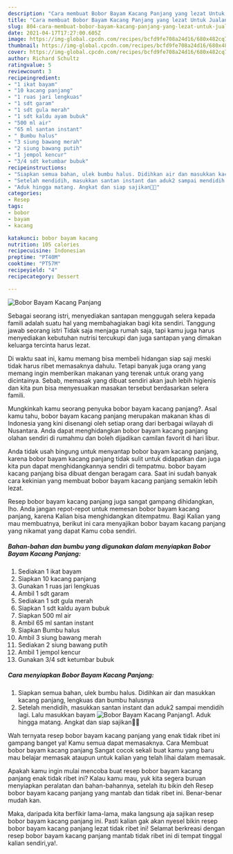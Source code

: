 ```yaml
---
description: "Cara membuat Bobor Bayam Kacang Panjang yang lezat Untuk Jualan"
title: "Cara membuat Bobor Bayam Kacang Panjang yang lezat Untuk Jualan"
slug: 804-cara-membuat-bobor-bayam-kacang-panjang-yang-lezat-untuk-jualan
date: 2021-04-17T17:27:00.605Z
image: https://img-global.cpcdn.com/recipes/bcfd9fe708a24d16/680x482cq70/bobor-bayam-kacang-panjang-foto-resep-utama.jpg
thumbnail: https://img-global.cpcdn.com/recipes/bcfd9fe708a24d16/680x482cq70/bobor-bayam-kacang-panjang-foto-resep-utama.jpg
cover: https://img-global.cpcdn.com/recipes/bcfd9fe708a24d16/680x482cq70/bobor-bayam-kacang-panjang-foto-resep-utama.jpg
author: Richard Schultz
ratingvalue: 5
reviewcount: 3
recipeingredient:
- "1 ikat bayam"
- "10 kacang panjang"
- "1 ruas jari lengkuas"
- "1 sdt garam"
- "1 sdt gula merah"
- "1 sdt kaldu ayam bubuk"
- "500 ml air"
- "65 ml santan instant"
- " Bumbu halus"
- "3 siung bawang merah"
- "2 siung bawang putih"
- "1 jempol kencur"
- "3/4 sdt ketumbar bubuk"
recipeinstructions:
- "Siapkan semua bahan, ulek bumbu halus. Didihkan air dan masukkan kacang panjang, lengkuas dan bumbu halusnya"
- "Setelah mendidih, masukkan santan instant dan aduk2 sampai mendidih lagi. Lalu masukkan bayam"
- "Aduk hingga matang. Angkat dan siap sajikan🙏😋"
categories:
- Resep
tags:
- bobor
- bayam
- kacang

katakunci: bobor bayam kacang 
nutrition: 105 calories
recipecuisine: Indonesian
preptime: "PT40M"
cooktime: "PT57M"
recipeyield: "4"
recipecategory: Dessert

---
```



![Bobor Bayam Kacang Panjang](https://img-global.cpcdn.com/recipes/bcfd9fe708a24d16/680x482cq70/bobor-bayam-kacang-panjang-foto-resep-utama.jpg)

Sebagai seorang istri, menyediakan santapan menggugah selera kepada famili adalah suatu hal yang membahagiakan bagi kita sendiri. Tanggung jawab seorang istri Tidak saja menjaga rumah saja, tapi kamu juga harus menyediakan kebutuhan nutrisi tercukupi dan juga santapan yang dimakan keluarga tercinta harus lezat.

Di waktu  saat ini, kamu memang bisa membeli hidangan siap saji meski tidak harus ribet memasaknya dahulu. Tetapi banyak juga orang yang memang ingin memberikan makanan yang terenak untuk orang yang dicintainya. Sebab, memasak yang dibuat sendiri akan jauh lebih higienis dan kita pun bisa menyesuaikan masakan tersebut berdasarkan selera famili. 



Mungkinkah kamu seorang penyuka bobor bayam kacang panjang?. Asal kamu tahu, bobor bayam kacang panjang merupakan makanan khas di Indonesia yang kini disenangi oleh setiap orang dari berbagai wilayah di Nusantara. Anda dapat menghidangkan bobor bayam kacang panjang olahan sendiri di rumahmu dan boleh dijadikan camilan favorit di hari libur.

Anda tidak usah bingung untuk menyantap bobor bayam kacang panjang, karena bobor bayam kacang panjang tidak sulit untuk didapatkan dan juga kita pun dapat menghidangkannya sendiri di tempatmu. bobor bayam kacang panjang bisa dibuat dengan beragam cara. Saat ini sudah banyak cara kekinian yang membuat bobor bayam kacang panjang semakin lebih lezat.

Resep bobor bayam kacang panjang juga sangat gampang dihidangkan, lho. Anda jangan repot-repot untuk memesan bobor bayam kacang panjang, karena Kalian bisa menghidangkan ditempatmu. Bagi Kalian yang mau membuatnya, berikut ini cara menyajikan bobor bayam kacang panjang yang nikamat yang dapat Kamu coba sendiri.

<!--inarticleads1-->

##### Bahan-bahan dan bumbu yang digunakan dalam menyiapkan Bobor Bayam Kacang Panjang:

1. Sediakan 1 ikat bayam
1. Siapkan 10 kacang panjang
1. Gunakan 1 ruas jari lengkuas
1. Ambil 1 sdt garam
1. Sediakan 1 sdt gula merah
1. Siapkan 1 sdt kaldu ayam bubuk
1. Siapkan 500 ml air
1. Ambil 65 ml santan instant
1. Siapkan  Bumbu halus
1. Ambil 3 siung bawang merah
1. Sediakan 2 siung bawang putih
1. Ambil 1 jempol kencur
1. Gunakan 3/4 sdt ketumbar bubuk




<!--inarticleads2-->

##### Cara menyiapkan Bobor Bayam Kacang Panjang:

1. Siapkan semua bahan, ulek bumbu halus. Didihkan air dan masukkan kacang panjang, lengkuas dan bumbu halusnya
1. Setelah mendidih, masukkan santan instant dan aduk2 sampai mendidih lagi. Lalu masukkan bayam
<img src="//assets-global.cpcdn.com/assets/icons/button_play-2c75c40dde080a61004c1f40b05d8f140eaff45d7e9e6481dc71c63d2e7c4909.png" alt="Bobor Bayam Kacang Panjang">1. Aduk hingga matang. Angkat dan siap sajikan🙏😋




Wah ternyata resep bobor bayam kacang panjang yang enak tidak ribet ini gampang banget ya! Kamu semua dapat memasaknya. Cara Membuat bobor bayam kacang panjang Sangat cocok sekali buat kamu yang baru mau belajar memasak ataupun untuk kalian yang telah lihai dalam memasak.

Apakah kamu ingin mulai mencoba buat resep bobor bayam kacang panjang enak tidak ribet ini? Kalau kamu mau, yuk kita segera buruan menyiapkan peralatan dan bahan-bahannya, setelah itu bikin deh Resep bobor bayam kacang panjang yang mantab dan tidak ribet ini. Benar-benar mudah kan. 

Maka, daripada kita berfikir lama-lama, maka langsung aja sajikan resep bobor bayam kacang panjang ini. Pasti kalian gak akan nyesel bikin resep bobor bayam kacang panjang lezat tidak ribet ini! Selamat berkreasi dengan resep bobor bayam kacang panjang mantab tidak ribet ini di tempat tinggal kalian sendiri,ya!.


